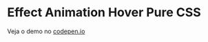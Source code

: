 Effect Animation Hover Pure CSS  
=================================



Veja o demo no [codepen.io](http://codepen.io/hjdesigner/pen/mEaoKz)
